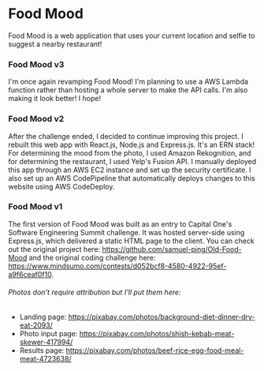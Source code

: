 # Food Mood

Food Mood is a web application that uses your current location and selfie to suggest a nearby restaurant!

### Food Mood v3

I'm once again revamping Food Mood! I'm planning to use a AWS Lambda function rather than hosting a whole server to make the API calls. I'm also making it look better! I hope!

### Food Mood v2

After the challenge ended, I decided to continue improving this project. I rebuilt this web app with React.js, Node.js and Express.js. It's an ERN stack! For determining the mood from the photo, I used Amazon Rekognition, and for determining the restaurant, I used Yelp's Fusion API. I manually deployed this app through an AWS EC2 instance and set up the security certificate. I also set up an AWS CodePipeline that automatically deploys changes to this website using AWS CodeDeploy.

### Food Mood v1

The first version of Food Mood was built as an entry to Capital One's Software Engineering Summit challenge. It was hosted server-side using Express.js, which delivered a static HTML page to the client. You can check out the original project here: https://github.com/samuel-ping/Old-Food-Mood and the original coding challenge here: https://www.mindsumo.com/contests/d052bcf8-4580-4922-95ef-a9f6ceaf0f10.

###### Photos don't require attribution but I'll put them here:

- Landing page: https://pixabay.com/photos/background-diet-dinner-dry-eat-2093/
- Photo input page: https://pixabay.com/photos/shish-kebab-meat-skewer-417994/
- Results page: https://pixabay.com/photos/beef-rice-egg-food-meal-meat-4723638/
